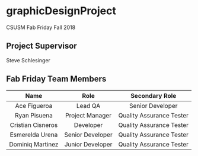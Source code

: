 # graphicDesignProject
CSUSM Fab Friday Fall 2018

## Project Supervisor
Steve Schlesinger

## Fab Friday Team Members
|Name             |Role            |Secondary Role          |
|:---------------:|:--------------:|:----------------------:|
|Ace Figueroa     |Lead QA         |Senior Developer        |
|Ryan Pisuena     |Project Manager |Quality Assurance Tester|
|Cristian Cisneros|Developer       |Quality Assurance Tester|
|Esmerelda Urena  |Senior Developer|Quality Assurance Tester|
|Dominiq Martinez |Junior Developer|Quality Assurance Tester|

